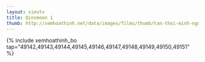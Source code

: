 ```yaml
---
layout: sieutv
title: Qinsmoon 1
thumb: http://xemhoathinh.net/data/images/films/thumb/tan-thoi-minh-nguyet-1-bach-bo-phi-kiem-qinsmoon-2007.jpg
---
```

{% include xemhoathinh_bo tap="49142,49143,49144,49145,49146,49147,49148,49149,49150,49151" %} 
